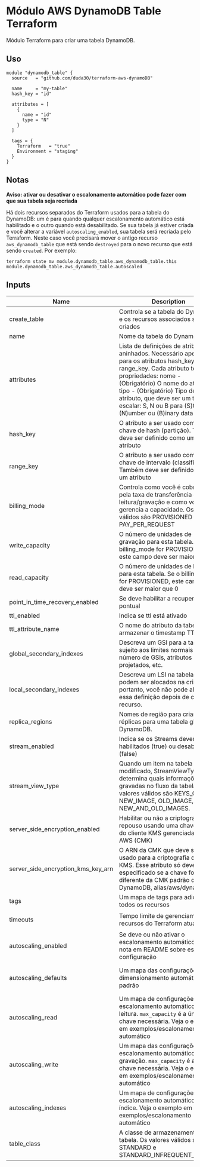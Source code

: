 # Módulo AWS DynamoDB Table Terraform

Módulo Terraform para criar uma tabela DynamoDB.

## Uso

```hcl
module "dynamodb_table" {
  source   = "github.com/duda30/terraform-aws-dynamoDB"

  name     = "my-table"
  hash_key = "id"

  attributes = [
    {
      name = "id"
      type = "N"
    }
  ]

  tags = {
    Terraform   = "true"
    Environment = "staging"
  }
}
```

## Notas

**Aviso: ativar ou desativar o escalonamento automático pode fazer com que sua tabela seja recriada**

Há dois recursos separados do Terraform usados ​​para a tabela do DynamoDB: um é para quando qualquer escalonamento automático está habilitado e o outro quando está desabilitado. Se sua tabela já estiver criada e você alterar a variável `autoscaling_enabled`, sua tabela será recriada pelo Terraform. Neste caso você precisará mover o antigo recurso `aws_dynamodb_table` que está sendo `destroyed` para o novo recurso que está sendo `created`. Por exemplo:

```
terraform state mv module.dynamodb_table.aws_dynamodb_table.this module.dynamodb_table.aws_dynamodb_table.autoscaled
```

## Inputs

| Name | Description | Type | Default | Required |
|------|-------------|:----:|:-------:|:--------:|
|create_table   |   Controla se a tabela do DynamoDB e os recursos associados são criados   |  `bool`   |  true |❌
|name           |   Nome da tabela do DynamoDB                                              |  `string` |  null |❌
|attributes     |   Lista de definições de atributos aninhados. Necessário apenas para os atributos hash_key e range_key. Cada atributo tem duas propriedades: nome - (Obrigatório) O nome do atributo, tipo - (Obrigatório) Tipo de atributo, que deve ser um tipo escalar: S, N ou B para (S)tring, (N)umber ou (B)inary data  |`list(map(string))`|`[]`|❌
|hash_key       |   O atributo a ser usado como a chave de hash (partição). Também deve ser definido como um atributo                                                                                    |  `string`  | null |❌ 
|range_key      | O atributo a ser usado como a chave de intervalo (classificação). Também deve ser definido como um atributo                                                                                    | `string`   | null |❌
|billing_mode   | Controla como você é cobrado pela taxa de transferência de leitura/gravação e como você gerencia a capacidade. Os valores válidos são PROVISIONED ou PAY_PER_REQUEST                           |`string`    |PAY_PER_REQUEST |❌
|write_capacity | O número de unidades de gravação para esta tabela. Se o billing_mode for PROVISIONED, este campo deve ser maior que 0                                                                             | `number`   |  null |❌
|read_capacity  | O número de unidades de leitura para esta tabela. Se o billing_mode for PROVISIONED, este campo deve ser maior que 0                                                                             | `number`   |  null |❌
|point_in_time_recovery_enabled  | Se deve habilitar a recuperação pontual                  | `bool`     | false |❌
|ttl_enabled                     | Indica se ttl está ativado                               | `bool`     | false |❌
|ttl_attribute_name              | O nome do atributo da tabela para armazenar o timestamp TTL em |`string`    ||❌
|global_secondary_indexes        | Descreva um GSI para a tabela; sujeito aos limites normais do número de GSIs, atributos projetados, etc.                                                                  | any        |`[]`|❌
|local_secondary_indexes         | Descreva um LSI na tabela; eles só podem ser alocados na criação, portanto, você não pode alterar essa definição depois de criar o recurso.                                      | any        | `[]`  |❌
|replica_regions                 |Nomes de região para criar réplicas para uma tabela global do DynamoDB.|any  | `[]`|    
|stream_enabled  |Indica se os Streams devem ser habilitados (true) ou desabilitados (false)| `bool`     |false|❌
|stream_view_type                    | Quando um item na tabela é modificado, StreamViewType determina quais informações são gravadas no fluxo da tabela. Os valores válidos são KEYS_ONLY, NEW_IMAGE, OLD_IMAGE, NEW_AND_OLD_IMAGES.                                                                         | `string`    | null |❌
|server_side_encryption_enabled      | Habilitar ou não a criptografia em repouso usando uma chave mestra do cliente KMS gerenciada pela AWS (CMK)                                                               | `bool`      | false|❌
|server_side_encryption_kms_key_arn  | O ARN da CMK que deve ser usado para a criptografia do AWS KMS. Esse atributo só deve ser especificado se a chave for diferente da CMK padrão do DynamoDB, alias/aws/dynamodb|`string`     | null |❌
|tags                                |Um mapa de tags para adicionar a todos os recursos    |`map(string)`| {}   | ❌
|timeouts                            | Tempo limite de gerenciamento de recursos do Terraform atualizado|`map(string)`|`{create = 10m, update = 60m, delete = 10m}`|❌
|autoscaling_enabled                 |Se deve ou não ativar o escalonamento automático. Veja a nota em README sobre esta configuração                                                                           | `bool`      | false|❌
|autoscaling_defaults                |Um mapa das configurações de dimensionamento automático padrão|`map(string)`|`{scale_in_cooldown  = 0, scale_out_cooldown = 0, target_value       = 70}`|❌
|autoscaling_read           |Um mapa de configurações de escalonamento automático de leitura. `max_capacity` é a única chave necessária. Veja o exemplo em exemplos/escalonamento automático                       |`map(string)`     |`{}`|❌
|autoscaling_write          |Um mapa das configurações de escalonamento automático de gravação. `max_capacity` é a única chave necessária. Veja o exemplo em exemplos/escalonamento automático                 |`map(string)`     |`{}`|❌
|autoscaling_indexes        |Um mapa de configurações de escalonamento automático de índice. Veja o exemplo em exemplos/escalonamento automático                                                                    |`map(map(string))`|`{}`|❌
|table_class                |A classe de armazenamento da tabela. Os valores válidos são STANDARD e STANDARD_INFREQUENT_ACCESS                                                                  |`string`          |null|❌
